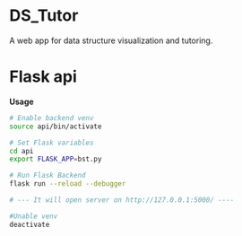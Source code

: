 # DS_Tutor
A web app for data structure visualization and tutoring. 

# Flask api
**Usage**
```bash
# Enable backend venv
source api/bin/activate 

# Set Flask variables
cd api
export FLASK_APP=bst.py

# Run Flask Backend
flask run --reload --debugger

# --- It will open server on http://127.0.0.1:5000/ ----

#Unable venv
deactivate
```
